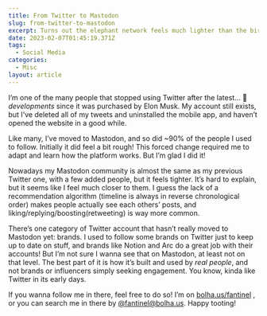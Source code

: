 ```yaml
---
title: From Twitter to Mastodon
slug: from-twitter-to-mastodon
excerpt: Turns out the elephant network feels much lighter than the bird one.
date: 2023-02-07T01:45:19.371Z
tags:
  - Social Media
categories:
  - Misc
layout: article
---
```


<script context="module">
  import { getSrcsetFromImport } from "$lib/utils/functions";
  import CoverImage from './cover.png?width=1600&format=avif;webp;png&meta&imagetools';

  metadata.coverImage = getSrcsetFromImport(CoverImage);
</script>

I’m one of the many people that stopped using Twitter after the latest… 💩 _developments_ since it was purchased by Elon Musk. My account still exists, but I’ve deleted all of my tweets and uninstalled the mobile app, and haven’t opened the website in a good while.

Like many, I’ve moved to Mastodon, and so did ~90% of the people I used to follow. Initially it did feel a bit rough! This forced change required me to adapt and learn how the platform works. But I’m glad I did it!

Nowadays my Mastodon community is almost the same as my previous Twitter one, with a few added people, but it feels tighter. It’s hard to explain, but it seems like I feel much closer to them. I guess the lack of a recommendation algorithm (timeline is always in reverse chronological order) makes people actually see each others’ posts, and liking/replying/boosting(retweeting) is way more common.

There’s one category of Twitter account that hasn’t really moved to Mastodon yet: brands. I used to follow some brands on Twitter just to keep up to date on stuff, and brands like Notion and Arc do a great job with their accounts! But I’m not sure I wanna see that on Mastodon, at least not on that level. The best part of it is how it’s built and used by _real people_, and not brands or influencers simply seeking engagement. You know, kinda like Twitter in its early days.

If you wanna follow me in there, feel free to do so! I’m on [bolha.us/fantinel](http://bolha.us/fantinel) , or you can search me in there by [@fantinel@bolha.us](http://bolha.us/fantinel). Happy tooting!
